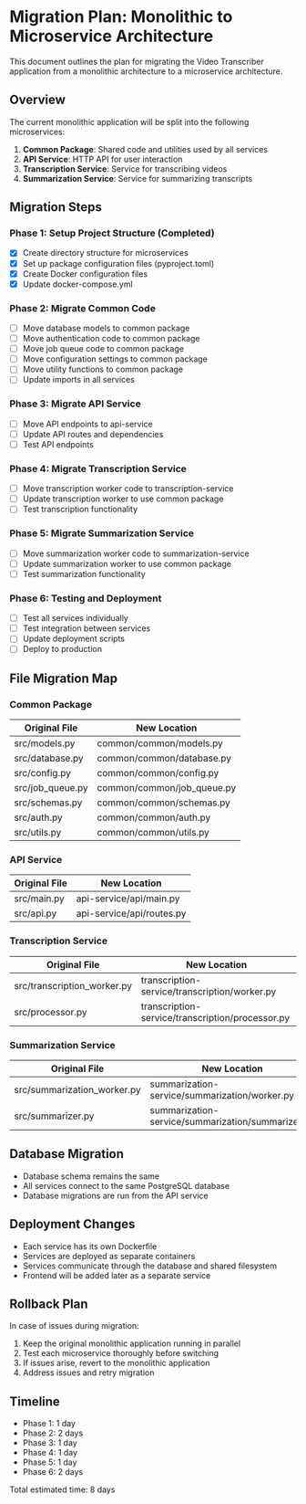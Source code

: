 # Migration Plan: Monolithic to Microservice Architecture

This document outlines the plan for migrating the Video Transcriber application from a monolithic architecture to a microservice architecture.

## Overview

The current monolithic application will be split into the following microservices:

1. **Common Package**: Shared code and utilities used by all services
2. **API Service**: HTTP API for user interaction
3. **Transcription Service**: Service for transcribing videos
4. **Summarization Service**: Service for summarizing transcripts

## Migration Steps

### Phase 1: Setup Project Structure (Completed)

- [x] Create directory structure for microservices
- [x] Set up package configuration files (pyproject.toml)
- [x] Create Docker configuration files
- [x] Update docker-compose.yml

### Phase 2: Migrate Common Code

- [ ] Move database models to common package
- [ ] Move authentication code to common package
- [ ] Move job queue code to common package
- [ ] Move configuration settings to common package
- [ ] Move utility functions to common package
- [ ] Update imports in all services

### Phase 3: Migrate API Service

- [ ] Move API endpoints to api-service
- [ ] Update API routes and dependencies
- [ ] Test API endpoints

### Phase 4: Migrate Transcription Service

- [ ] Move transcription worker code to transcription-service
- [ ] Update transcription worker to use common package
- [ ] Test transcription functionality

### Phase 5: Migrate Summarization Service

- [ ] Move summarization worker code to summarization-service
- [ ] Update summarization worker to use common package
- [ ] Test summarization functionality

### Phase 6: Testing and Deployment

- [ ] Test all services individually
- [ ] Test integration between services
- [ ] Update deployment scripts
- [ ] Deploy to production

## File Migration Map

### Common Package

| Original File    | New Location               |
| ---------------- | -------------------------- |
| src/models.py    | common/common/models.py    |
| src/database.py  | common/common/database.py  |
| src/config.py    | common/common/config.py    |
| src/job_queue.py | common/common/job_queue.py |
| src/schemas.py   | common/common/schemas.py   |
| src/auth.py      | common/common/auth.py      |
| src/utils.py     | common/common/utils.py     |

### API Service

| Original File | New Location              |
| ------------- | ------------------------- |
| src/main.py   | api-service/api/main.py   |
| src/api.py    | api-service/api/routes.py |

### Transcription Service

| Original File               | New Location                                     |
| --------------------------- | ------------------------------------------------ |
| src/transcription_worker.py | transcription-service/transcription/worker.py    |
| src/processor.py            | transcription-service/transcription/processor.py |

### Summarization Service

| Original File               | New Location                                      |
| --------------------------- | ------------------------------------------------- |
| src/summarization_worker.py | summarization-service/summarization/worker.py     |
| src/summarizer.py           | summarization-service/summarization/summarizer.py |

## Database Migration

- Database schema remains the same
- All services connect to the same PostgreSQL database
- Database migrations are run from the API service

## Deployment Changes

- Each service has its own Dockerfile
- Services are deployed as separate containers
- Services communicate through the database and shared filesystem
- Frontend will be added later as a separate service

## Rollback Plan

In case of issues during migration:

1. Keep the original monolithic application running in parallel
2. Test each microservice thoroughly before switching
3. If issues arise, revert to the monolithic application
4. Address issues and retry migration

## Timeline

- Phase 1: 1 day
- Phase 2: 2 days
- Phase 3: 1 day
- Phase 4: 1 day
- Phase 5: 1 day
- Phase 6: 2 days

Total estimated time: 8 days
